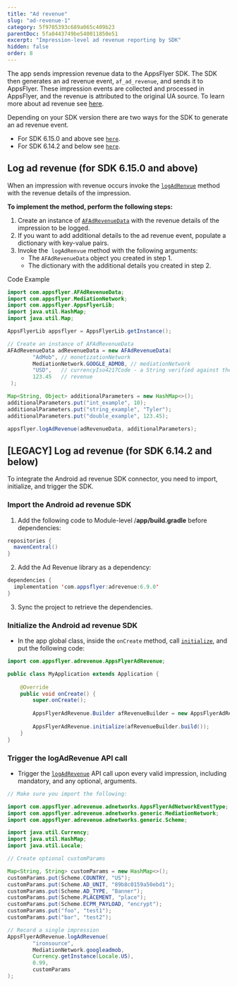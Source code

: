 ```yaml
---
title: "Ad revenue"
slug: "ad-revenue-1"
category: 5f9705393c689a065c409b23
parentDoc: 5fa0443749be540011850e51
excerpt: "Impression-level ad revenue reporting by SDK"
hidden: false
order: 8
---
```

The app sends impression revenue data to the AppsFlyer SDK. The SDK then generates an ad revenue event, `af_ad_revenue`, and sends it to AppsFlyer. These impression events are collected and processed in AppsFlyer, and the revenue is attributed to the original UA source. To learn more about ad revenue see [here](https://support.appsflyer.com/hc/en-us/articles/217490046#connect-to-ad-revenue-integrated-partners).

Depending on your SDK version there are two ways for the SDK to generate an ad revenue event.

- For SDK 6.15.0 and above see [`here`](#log-ad-revenue-for-sdk-6150-and-above).
- For SDK 6.14.2 and below see [`here`](#legacy-log-ad-revenue-for-sdk-6142-and-below).

## Log ad revenue (for SDK 6.15.0 and above)

When an impression with revenue occurs invoke the [`logAdRenvue`](doc:android-sdk-reference-appsflyerlib#logadrevenue) method with the revenue details of the impression.  

**To implement the method, perform the following steps:**

1. Create an instance of [`AFAdRevenueData`](doc:android-sdk-reference-appsflyerlib#afadrevenuedata) with the revenue details of the impression to be logged.  
2. If you want to add additional details to the ad revenue event, populate a dictionary with key-value pairs.
3. Invoke the  `logAdRenvue` method with the following arguments:
    - The `AFAdRevenueData` object you created in step 1.
    - The dictionary with the additional details you created in step 2.

Code Example

```java
import com.appsflyer.AFAdRevenueData;
import com.appsflyer.MediationNetwork;
import com.appsflyer.AppsFlyerLib;
import java.util.HashMap;
import java.util.Map;

AppsFlyerLib appsflyer = AppsFlyerLib.getInstance();

// Create an instance of AFAdRevenueData
AFAdRevenueData adRevenueData = new AFAdRevenueData(
        "AdMob", // monetizationNetwork
        MediationNetwork.GOOGLE_ADMOB, // mediationNetwork
        "USD",   // currencyIso4217Code - a String verified against the currencies ISO)
        123.45   // revenue
 );

Map<String, Object> additionalParameters = new HashMap<>();
additionalParameters.put("int_example", 10);
additionalParameters.put("string_example", "Tyler");
additionalParameters.put("double_example", 123.45);

appsflyer.logAdRevenue(adRevenueData, additionalParameters);
```

## [LEGACY] Log ad revenue (for SDK 6.14.2 and below)

To integrate the Android ad revenue SDK connector, you need to import, initialize, and trigger the SDK.
 
### Import the Android ad revenue SDK

1. Add the following code to Module-level /**app/build.gradle** before dependencies:

```java
repositories { 
  mavenCentral()
}
```

2. Add the Ad Revenue library as a dependency:

```java
dependencies {
  implementation 'com.appsflyer:adrevenue:6.9.0'
}
```

3. Sync the project to retrieve the dependencies.

### Initialize the Android ad revenue SDK

- In the app global class, inside the `onCreate` method, call [`initialize`](https://dev.appsflyer.com/hc/docs/appsflyeradrevenue#initaliaze), and put the following code:

```java
import com.appsflyer.adrevenue.AppsFlyerAdRevenue;

public class MyApplication extends Application {
    
    @Override
    public void onCreate() {
        super.onCreate();
        
        AppsFlyerAdRevenue.Builder afRevenueBuilder = new AppsFlyerAdRevenue.Builder(this);     
        
        AppsFlyerAdRevenue.initialize(afRevenueBuilder.build());
    }
}
```

### Trigger the logAdRevenue API call

- Trigger the [`logAdRevenue`](https://dev.appsflyer.com/hc/docs/appsflyeradrevenue#logadrevenue) API call upon every valid impression, including mandatory, and any optional, arguments.

```java
// Make sure you import the following:

import com.appsflyer.adrevenue.adnetworks.AppsFlyerAdNetworkEventType;
import com.appsflyer.adrevenue.adnetworks.generic.MediationNetwork;
import com.appsflyer.adrevenue.adnetworks.generic.Scheme;

import java.util.Currency;
import java.util.HashMap;
import java.util.Locale;

// Create optional customParams

Map<String, String> customParams = new HashMap<>();
customParams.put(Scheme.COUNTRY, "US");
customParams.put(Scheme.AD_UNIT, "89b8c0159a50ebd1");
customParams.put(Scheme.AD_TYPE, "Banner");
customParams.put(Scheme.PLACEMENT, "place");
customParams.put(Scheme.ECPM_PAYLOAD, "encrypt");
customParams.put("foo", "test1");
customParams.put("bar", "test2");

// Record a single impression
AppsFlyerAdRevenue.logAdRevenue(
        "ironsource",
        MediationNetwork.googleadmob,
        Currency.getInstance(Locale.US),
        0.99,
        customParams
);
```
